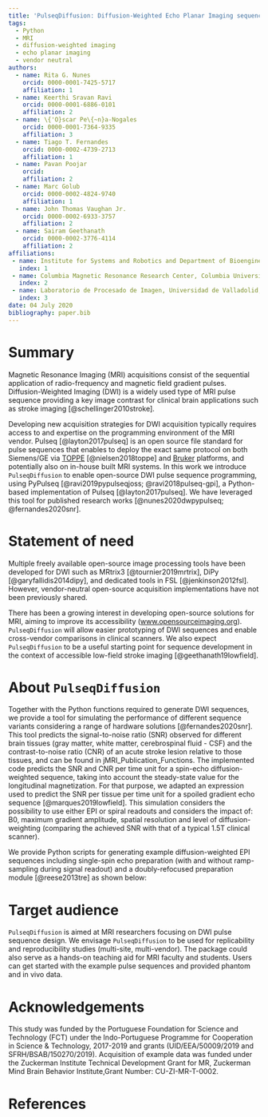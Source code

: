 ```yaml
---
title: 'PulseqDiffusion: Diffusion-Weighted Echo Planar Imaging sequence using the Open Source software PyPulseq'
tags:
  - Python
  - MRI
  - diffusion-weighted imaging
  - echo planar imaging
  - vendor neutral
authors:
  - name: Rita G. Nunes
    orcid: 0000-0001-7425-5717
    affiliation: 1
  - name: Keerthi Sravan Ravi
    orcid: 0000-0001-6886-0101
    affiliation: 2
  - name: \{'O}scar Pe\{~n}a-Nogales
    orcid: 0000-0001-7364-9335
    affiliation: 3
  - name: Tiago T. Fernandes
    orcid: 0000-0002-4739-2713
    affiliation: 1
  - name: Pavan Poojar
    orcid: 
    affiliation: 2
  - name: Marc Golub
    orcid: 0000-0002-4824-9740
    affiliation: 1
  - name: John Thomas Vaughan Jr.
    orcid: 0000-0002-6933-3757
    affiliation: 2
  - name: Sairam Geethanath
    orcid: 0000-0002-3776-4114
    affiliation: 2
affiliations:
 - name: Institute for Systems and Robotics and Department of Bioengineering, Instituto Superior T\{'e}cnico, Universidade de Lisboa, Lisbon, Portugal
   index: 1
 - name: Columbia Magnetic Resonance Research Center, Columbia University in the City of New York, USA
   index: 2
 - name: Laboratorio de Procesado de Imagen, Universidad de Valladolid, Valladolid, Spain
   index: 3
date: 04 July 2020
bibliography: paper.bib
---
```


# Summary

Magnetic Resonance Imaging (MRI) acquisitions consist of the sequential application of radio-frequency and magnetic field gradient pulses. Diffusion-Weighted Imaging (DWI) is a widely used type of MRI pulse sequence providing a key image contrast for clinical brain applications such as stroke imaging [@schellinger2010stroke]. 

Developing new acquisition strategies for DWI acquisition typically requires access to and expertise on the programming environment of the MRI vendor. Pulseq [@layton2017pulseq] is an open source file standard for pulse sequences that enables to deploy the exact same protocol on both Siemens/GE via [TOPPE](https://toppemri.github.io)
[@nielsen2018toppe] and [Bruker](https://github.com/pulseq/bruker_interpreter) platforms, and potentially also on in-house built MRI systems. In this work we introduce `PulseqDiffusion` to enable open-source DWI pulse sequence programming, using PyPulseq [@ravi2019pypulseqjoss; @ravi2018pulseq-gpi], a Python-based implementation of Pulseq [@layton2017pulseq].
We have leveraged this tool for published research works [@nunes2020dwpypulseq; @fernandes2020snr]. 


# Statement of need
Multiple freely available open-source image processing tools have been developed for DWI such as MRtrix3 [@tournier2019mrtrix], DiPy [@garyfallidis2014dipy], and dedicated tools in FSL [@jenkinson2012fsl]. However, vendor-neutral open-source acquisition implementations have not been previously shared. 

There has been a growing interest in developing open-source solutions for MRI, aiming to improve its accessibility (www.opensourceimaging.org). `PulseqDiffusion` will allow easier prototyping of DWI sequences and enable cross-vendor comparisons in clinical scanners.
We also expect `PulseqDiffusion` to be a useful starting point for sequence development in the context of accessible low-field stroke imaging [@geethanath19lowfield].

# About `PulseqDiffusion` 
Together with the Python functions required to generate DWI sequences, we provide a tool for simulating the performance of different sequence variants considering a range of hardware solutions [@fernandes2020snr]. This tool predicts the signal-to-noise ratio (SNR) observed for different brain tissues (gray matter, white matter, cerebrospinal fluid - CSF) and the contrast-to-noise ratio (CNR) of an acute stroke lesion relative to those tissues, and can be found in jMRI_Publication_Functions. The implemented code predicts the SNR and CNR per time unit for a spin-echo diffusion-weighted sequence, taking into account the steady-state value for the longitudinal magnetization. For that purpose, we adapted an expression used to predict the SNR per tissue per time unit for a spoiled gradient echo sequence [@marques2019lowfield]. This simulation considers the possibility to use either EPI or spiral readouts and considers the impact of: B0, maximum gradient amplitude, spatial resolution and level of diffusion-weighting (comparing the achieved SNR with that of a typical 1.5T clinical scanner).

We provide Python scripts for generating example diffusion-weighted EPI sequences including single-spin echo preparation (with and without ramp-sampling during signal readout) and a doubly-refocused preparation module [@reese2013tre] as shown below: 
# Target audience
`PulseqDiffusion` is aimed at MRI researchers focusing on DWI pulse sequence design. We envisage `PulseqDiffusion` to be used for replicability and reproducibility studies (multi-site, multi-vendor). The package could also serve as a hands-on teaching aid for MRI faculty and students. Users can get started with the example pulse sequences and provided phantom and in vivo data. 

# Acknowledgements
This study was funded by the Portuguese Foundation for Science and Technology (FCT) under the Indo-Portuguese Programme for Cooperation in Science & Technology, 2017-2019 and grants (UID/EEA/50009/2019 and SFRH/BSAB/150270/2019). Acquisition of example data was funded under the Zuckerman Institute Technical Development Grant for MR, Zuckerman Mind Brain Behavior Institute,Grant Number: CU-ZI-MR-T-0002. 

# References
